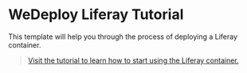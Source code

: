 # WeDeploy Liferay Tutorial

This template will help you through the process of deploying a Liferay container.

> [Visit the tutorial to learn how to start using the Liferay container.](http://wedeploy.com/tutorials/liferay/)